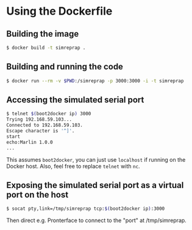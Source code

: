 # Using the Dockerfile

## Building the image

```bash
$ docker build -t simreprap .
```

## Building and running the code

```bash
$ docker run --rm -v $PWD:/simreprap -p 3000:3000 -i -t simreprap
```

## Accessing the simulated serial port

```bash
$ telnet $(boot2docker ip) 3000
Trying 192.168.59.103...
Connected to 192.168.59.103.
Escape character is '^]'.
start
echo:Marlin 1.0.0
...
```

This assumes `boot2docker`, you can just use `localhost` if running on the
Docker host. Also, feel free to replace `telnet` with `nc`.

## Exposing the simulated serial port as a virtual port on the host

```bash
$ socat pty,link=/tmp/simreprap tcp:$(boot2docker ip):3000
```

Then direct e.g. Pronterface to connect to the "port" at /tmp/simreprap.

